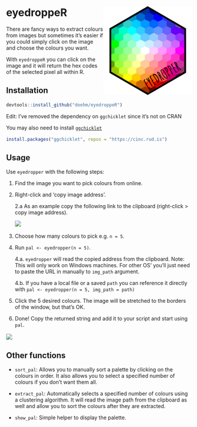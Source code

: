 
# eyedroppeR <img src='dev/images/hex-amatic.png' align="right" height="240" />

There are fancy ways to extract colours from images but sometimes it’s
easier if you could simply click on the image and choose the colours you
want.

With `eyedroppeR` you can click on the image and it will return the hex
codes of the selected pixel all within R.

## Installation

``` r
devtools::install_github("doehm/eyedroppeR")
```

Edit: I’ve removed the dependency on `ggchicklet` since it’s not on CRAN

You may also need to install
[`ggchicklet`](https://github.com/hrbrmstr/ggchicklet)

``` r
install.packages("ggchicklet", repos = "https://cinc.rud.is")
```

## Usage

Use `eyedropper` with the following steps:

1.  Find the image you want to pick colours from online.

2.  Right-click and ‘copy image address’.

    2.a As an example copy the following link to the clipboard
    (right-click \> copy image address).

    <img src='https://colorpalettes.net/wp-content/uploads/2015/05/cvetovaya-palitra-1781.png' />

3.  Choose how many colours to pick e.g. `n = 5`.

4.  Run `pal <- eyedropper(n = 5)`.

    4.a. `eyedropper` will read the copied address from the clipboard.
    Note: This will only work on Windows machines. For other OS’ you’ll
    just need to paste the URL in manually to `img_path` argument.

    4.b. If you have a local file or a saved `path` you can reference it
    directly with `pal <- eyedropper(n = 5, img_path = path)`

5.  Click the 5 desired colours. The image will be stretched to the
    borders of the window, but that’s OK.

6.  Done! Copy the returned string and add it to your script and start
    using `pal`.

<!-- <img src='dev/images/cheese.png' align="center"/> -->

<img src='dev/images/eyedropper.gif' align="center" />

## Other functions

- `sort_pal`: Allows you to manually sort a palette by clicking on the
  colours in order. It also allows you to select a specified number of
  colours if you don’t want them all.

- `extract_pal`: Automatically selects a specified number of colours
  using a clustering algorithm. It will read the image path from the
  clipboard as well and allow you to sort the colours after they are
  extracted.

- `show_pal`: Simple helper to display the palette.

